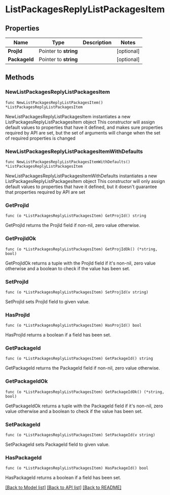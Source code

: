 # ListPackagesReplyListPackagesItem

## Properties

Name | Type | Description | Notes
------------ | ------------- | ------------- | -------------
**ProjId** | Pointer to **string** |  | [optional] 
**PackageId** | Pointer to **string** |  | [optional] 

## Methods

### NewListPackagesReplyListPackagesItem

`func NewListPackagesReplyListPackagesItem() *ListPackagesReplyListPackagesItem`

NewListPackagesReplyListPackagesItem instantiates a new ListPackagesReplyListPackagesItem object
This constructor will assign default values to properties that have it defined,
and makes sure properties required by API are set, but the set of arguments
will change when the set of required properties is changed

### NewListPackagesReplyListPackagesItemWithDefaults

`func NewListPackagesReplyListPackagesItemWithDefaults() *ListPackagesReplyListPackagesItem`

NewListPackagesReplyListPackagesItemWithDefaults instantiates a new ListPackagesReplyListPackagesItem object
This constructor will only assign default values to properties that have it defined,
but it doesn't guarantee that properties required by API are set

### GetProjId

`func (o *ListPackagesReplyListPackagesItem) GetProjId() string`

GetProjId returns the ProjId field if non-nil, zero value otherwise.

### GetProjIdOk

`func (o *ListPackagesReplyListPackagesItem) GetProjIdOk() (*string, bool)`

GetProjIdOk returns a tuple with the ProjId field if it's non-nil, zero value otherwise
and a boolean to check if the value has been set.

### SetProjId

`func (o *ListPackagesReplyListPackagesItem) SetProjId(v string)`

SetProjId sets ProjId field to given value.

### HasProjId

`func (o *ListPackagesReplyListPackagesItem) HasProjId() bool`

HasProjId returns a boolean if a field has been set.

### GetPackageId

`func (o *ListPackagesReplyListPackagesItem) GetPackageId() string`

GetPackageId returns the PackageId field if non-nil, zero value otherwise.

### GetPackageIdOk

`func (o *ListPackagesReplyListPackagesItem) GetPackageIdOk() (*string, bool)`

GetPackageIdOk returns a tuple with the PackageId field if it's non-nil, zero value otherwise
and a boolean to check if the value has been set.

### SetPackageId

`func (o *ListPackagesReplyListPackagesItem) SetPackageId(v string)`

SetPackageId sets PackageId field to given value.

### HasPackageId

`func (o *ListPackagesReplyListPackagesItem) HasPackageId() bool`

HasPackageId returns a boolean if a field has been set.


[[Back to Model list]](../README.md#documentation-for-models) [[Back to API list]](../README.md#documentation-for-api-endpoints) [[Back to README]](../README.md)


